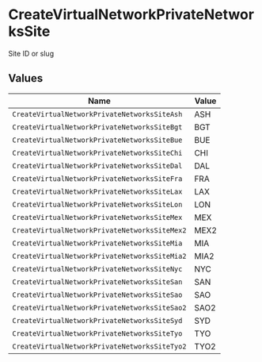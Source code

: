 # CreateVirtualNetworkPrivateNetworksSite

Site ID or slug


## Values

| Name                                          | Value                                         |
| --------------------------------------------- | --------------------------------------------- |
| `CreateVirtualNetworkPrivateNetworksSiteAsh`  | ASH                                           |
| `CreateVirtualNetworkPrivateNetworksSiteBgt`  | BGT                                           |
| `CreateVirtualNetworkPrivateNetworksSiteBue`  | BUE                                           |
| `CreateVirtualNetworkPrivateNetworksSiteChi`  | CHI                                           |
| `CreateVirtualNetworkPrivateNetworksSiteDal`  | DAL                                           |
| `CreateVirtualNetworkPrivateNetworksSiteFra`  | FRA                                           |
| `CreateVirtualNetworkPrivateNetworksSiteLax`  | LAX                                           |
| `CreateVirtualNetworkPrivateNetworksSiteLon`  | LON                                           |
| `CreateVirtualNetworkPrivateNetworksSiteMex`  | MEX                                           |
| `CreateVirtualNetworkPrivateNetworksSiteMex2` | MEX2                                          |
| `CreateVirtualNetworkPrivateNetworksSiteMia`  | MIA                                           |
| `CreateVirtualNetworkPrivateNetworksSiteMia2` | MIA2                                          |
| `CreateVirtualNetworkPrivateNetworksSiteNyc`  | NYC                                           |
| `CreateVirtualNetworkPrivateNetworksSiteSan`  | SAN                                           |
| `CreateVirtualNetworkPrivateNetworksSiteSao`  | SAO                                           |
| `CreateVirtualNetworkPrivateNetworksSiteSao2` | SAO2                                          |
| `CreateVirtualNetworkPrivateNetworksSiteSyd`  | SYD                                           |
| `CreateVirtualNetworkPrivateNetworksSiteTyo`  | TYO                                           |
| `CreateVirtualNetworkPrivateNetworksSiteTyo2` | TYO2                                          |